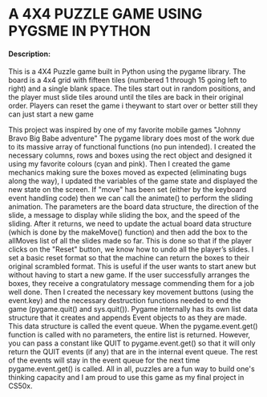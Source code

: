 # A 4X4 PUZZLE GAME USING PYGSME IN PYTHON

#### Description:

This is a 4X4 Puzzle game built in Python using the pygame library. The board is a 4x4 grid with fifteen tiles (numbered 1 through 15 going left to right) and a single blank space. The tiles start out in random positions, and the player must slide tiles around until
the tiles are back in their original order. Players can reset the game i theywant to start over or better still they can just start a new game

This project was inspired by one of my favorite mobile games "Johnny Bravo Big Babe adventure"
The pygame library does most of the work due to its massive array of functional functions (no pun intended).
I created the necessary columns, rows and boxes using the rect object and designed it using my favorite colours (cyan and pink).
Then I created the game mechanics making sure the boxes moved as expected (eliminating bugs along the way), I updated the variables of the game state and displayed the new state on the screen. If "move" has been set (either by the keyboard event handling code) then we can call the animate() to perform the sliding animation. The parameters are the board data structure, the direction of the slide, a message to display while sliding the box, and the speed of the sliding.
After it returns, we need to update the actual board data structure (which is done by the makeMove() function) and then add the box to the allMoves list of all the slides made so
far. This is done so that if the player clicks on the "Reset" button, we know how to undo all the player’s slides.
I set a basic reset format so that the machine can return the boxes to their original scrambled format. This is useful if the user wants to start anew but without having to start a new game. If the user successfully arranges the boxes, they receive a congratulatory message commending them for a job well done.
Then I created the necessary key movement buttons (using the event.key) and the necessary destruction functions needed to end the game (pygame.quit() and sys.quit()). Pygame internally has its own list data structure that it creates and appends Event objects to as they are made. This data structure is called the event queue. When the pygame.event.get() function is called with no parameters, the entire list is returned. However, you can pass a constant like QUIT to pygame.event.get() so that it will only return the QUIT events (if any) that are in the internal event queue. The rest of the events will stay in the event queue for the next time pygame.event.get() is called.
All in all, puzzles are a fun way to build one's thinking capacity and I am proud to use this game as my final project in CS50x.

